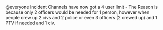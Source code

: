@everyone Incident Channels have now got a 4 user limit - The Reason is because only 2 officers would be needed for 1 person, however when people crew up 2 civs and 2 police or even 3 officers (2 crewed up) and 1 PTV if needed and 1 civ.